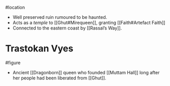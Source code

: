 #location
* Well preserved ruin rumoured to be haunted.
* Acts as a *temple* to [[Ghut#Mirequeen]], granting [[Faith#Artefact Faith]]
* Connected to the eastern coast by [[Rassal’s Way]].
# Trastokan Vyes
#figure
* Ancient [[Dragonborn]] queen who founded [[Muttam Hall]] long after her people had been liberated from [[Ghut]].
